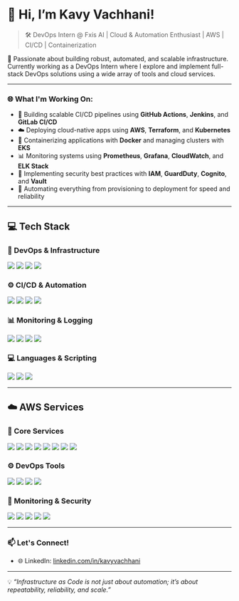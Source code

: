 # 👋 Hi, I’m Kavy Vachhani!

> 🛠 DevOps Intern @ Fxis AI | Cloud & Automation Enthusiast | AWS | CI/CD | Containerization

🚀 Passionate about building robust, automated, and scalable infrastructure. Currently working as a DevOps Intern where I explore and implement full-stack DevOps solutions using a wide array of tools and cloud services.

---

### 🌐 What I'm Working On:
- 🔧 Building scalable CI/CD pipelines using **GitHub Actions**, **Jenkins**, and **GitLab CI/CD**
- ☁️ Deploying cloud-native apps using **AWS**, **Terraform**, and **Kubernetes**
- 🐳 Containerizing applications with **Docker** and managing clusters with **EKS**
- 📊 Monitoring systems using **Prometheus**, **Grafana**, **CloudWatch**, and **ELK Stack**
- 🔐 Implementing security best practices with **IAM**, **GuardDuty**, **Cognito**, and **Vault**
- 🧩 Automating everything from provisioning to deployment for speed and reliability

---

## 💻 Tech Stack

### 🚀 DevOps & Infrastructure
<p>
  <img src="https://img.shields.io/badge/Terraform-%235835CC.svg?&style=for-the-badge&logo=terraform&logoColor=white"/>
  <img src="https://img.shields.io/badge/Docker-%230db7ed.svg?&style=for-the-badge&logo=docker&logoColor=white"/>
  <img src="https://img.shields.io/badge/Kubernetes-%23326CE5.svg?&style=for-the-badge&logo=kubernetes&logoColor=white"/>
  <img src="https://img.shields.io/badge/Linux-%23FCC624.svg?&style=for-the-badge&logo=linux&logoColor=black"/>
</p>

### ⚙️ CI/CD & Automation
<p>
  <img src="https://img.shields.io/badge/GitHub%20Actions-%232c3e50.svg?&style=for-the-badge&logo=github-actions&logoColor=white"/>
  <img src="https://img.shields.io/badge/Jenkins-%23D24939.svg?&style=for-the-badge&logo=jenkins&logoColor=white"/>
  <img src="https://img.shields.io/badge/GitLab%20CI-%23FC6D26.svg?&style=for-the-badge&logo=gitlab&logoColor=white"/>
  <img src="https://img.shields.io/badge/Nexus-%23000000.svg?&style=for-the-badge&logo=sonatype&logoColor=white"/>
</p>

### 📊 Monitoring & Logging
<p>
  <img src="https://img.shields.io/badge/Prometheus-%23E6522C.svg?&style=for-the-badge&logo=prometheus&logoColor=white"/>
  <img src="https://img.shields.io/badge/Grafana-%23F46800.svg?&style=for-the-badge&logo=grafana&logoColor=white"/>
  <img src="https://img.shields.io/badge/ELK%20Stack-%23000000.svg?&style=for-the-badge&logo=elastic&logoColor=white"/>
  <img src="https://img.shields.io/badge/Datadog-%234C4CFF.svg?&style=for-the-badge&logo=datadog&logoColor=white"/>
</p>

### 💻 Languages & Scripting
<p>
  <img src="https://img.shields.io/badge/Bash-%234EAA25.svg?&style=for-the-badge&logo=gnubash&logoColor=white"/>
  <img src="https://img.shields.io/badge/Python-%233776AB.svg?&style=for-the-badge&logo=python&logoColor=white"/>
  <img src="https://img.shields.io/badge/Node.js-%2343853D.svg?&style=for-the-badge&logo=node.js&logoColor=white"/>
</p>

---

## ☁️ AWS Services

### 🧩 Core Services
<p>
  <img src="https://img.shields.io/badge/AWS-EC2-%23FF9900.svg?&style=for-the-badge&logo=amazon-aws&logoColor=white"/>
  <img src="https://img.shields.io/badge/AWS-S3-%23FF9900.svg?&style=for-the-badge&logo=amazon-s3&logoColor=white"/>
  <img src="https://img.shields.io/badge/AWS-Lambda-%23FF9900.svg?&style=for-the-badge&logo=aws-lambda&logoColor=white"/>
  <img src="https://img.shields.io/badge/AWS-RDS-%23282A2D.svg?&style=for-the-badge&logo=amazon-rds&logoColor=white"/>
  <img src="https://img.shields.io/badge/AWS-DynamoDB-%230A1F22.svg?&style=for-the-badge&logo=amazon-dynamodb&logoColor=white"/>
  <img src="https://img.shields.io/badge/AWS-VPC-%230073B3.svg?&style=for-the-badge&logo=amazon-aws&logoColor=white"/>
  <img src="https://img.shields.io/badge/AWS-Route%2053-%230066CC.svg?&style=for-the-badge&logo=amazon-aws&logoColor=white"/>
  <img src="https://img.shields.io/badge/AWS-CloudFront-%23E47F1E.svg?&style=for-the-badge&logo=amazon-cloudfront&logoColor=white"/>
</p>

### ⚙️ DevOps Tools
<p>
  <img src="https://img.shields.io/badge/AWS-CodePipeline-%2341B883.svg?&style=for-the-badge&logo=aws-codepipeline&logoColor=white"/>
  <img src="https://img.shields.io/badge/AWS-CodeBuild-%232DC0E8.svg?&style=for-the-badge&logo=aws-codebuild&logoColor=white"/>
  <img src="https://img.shields.io/badge/AWS-CodeDeploy-%23F8991D.svg?&style=for-the-badge&logo=amazon-aws&logoColor=white"/>
  <img src="https://img.shields.io/badge/AWS-CloudFormation-%23F38B00.svg?&style=for-the-badge&logo=aws-cloudformation&logoColor=white"/>
</p>

### 🔐 Monitoring & Security
<p>
  <img src="https://img.shields.io/badge/AWS-CloudWatch-%23285EAC.svg?&style=for-the-badge&logo=amazon-cloudwatch&logoColor=white"/>
  <img src="https://img.shields.io/badge/AWS-CloudTrail-%2321241F.svg?&style=for-the-badge&logo=amazon-aws&logoColor=white"/>
  <img src="https://img.shields.io/badge/AWS-IAM-%23005694.svg?&style=for-the-badge&logo=amazon-iam&logoColor=white"/>
  <img src="https://img.shields.io/badge/AWS-Cognito-%23ED3E81.svg?&style=for-the-badge&logo=amazon-cognito&logoColor=white"/>
  <img src="https://img.shields.io/badge/AWS-GuardDuty-%23125A8D.svg?&style=for-the-badge&logo=amazon-guardduty&logoColor=white"/>
</p>

---

### 📫 Let's Connect!
- 🌐 LinkedIn: [linkedin.com/in/kavyvachhani](https://linkedin.com/in/kavyvachhani)

---

💡 _“Infrastructure as Code is not just about automation; it’s about repeatability, reliability, and scale.”_
